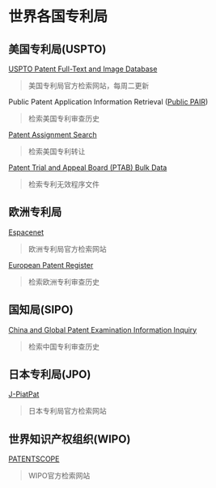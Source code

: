 # **世界各国专利局**

## 美国专利局(USPTO)

[USPTO Patent Full-Text and Image Database](http://patft.uspto.gov/netahtml/PTO/search-adv.htm)

> 美国专利局官方检索网站，每周二更新

Public Patent Application Information Retrieval ([Public PAIR](https://portal.uspto.gov/pair/PublicPair))

> 检索美国专利审查历史

[Patent Assignment Search](https://assignment.uspto.gov/patent/index.html#/patent/search)

> 检索美国专利转让

[Patent Trial and Appeal Board (PTAB) Bulk Data](https://developer.uspto.gov/ptab-web/#/search/decisions)

> 检索专利无效程序文件

## 欧洲专利局

[Espacenet](https://worldwide.espacenet.com/)

> 欧洲专利局官方检索网站

[European Patent Register](https://register.epo.org/regviewer)

> 检索欧洲专利审查历史

## 国知局(SIPO)

[China and Global Patent Examination Information Inquiry](http://cpquery.sipo.gov.cn/)

> 检索中国专利审查历史

## 日本专利局(JPO)

[J-PiatPat](https://www.j-platpat.inpit.go.jp/)

> 日本专利局官方检索网站

## 世界知识产权组织(WIPO)

[PATENTSCOPE](https://patentscope.wipo.int/search/en/search.jsf)

> WIPO官方检索网站